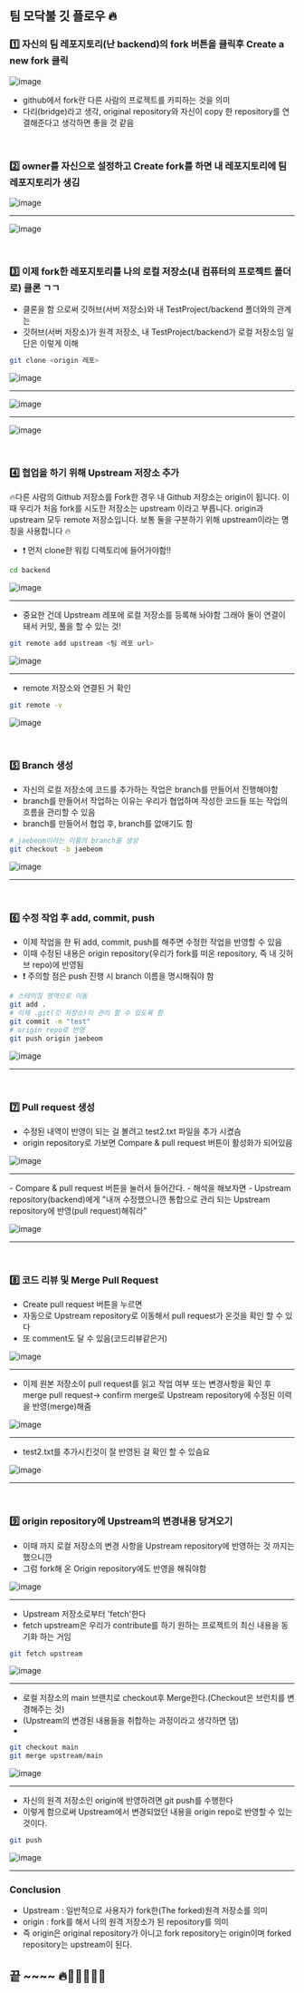 ## 팀 모닥불 깃 플로우 🔥

### 1️⃣ 자신의 팀 레포지토리(난 backend)의 fork 버튼을 클릭후 Create a new fork 클릭

![image](https://user-images.githubusercontent.com/87630540/185680073-c1c84ba6-38d7-4d3e-9492-91b6b9e553f9.png)

- github에서 fork란 다른 사람의 프로젝트를 카피하는 것을 의미
- 다리(bridge)라고 생각, original repository와 자신이 copy 한 repository를 연결해준다고 생각하면 좋을 것 같음

<br> 

### 2️⃣ owner를 자신으로 설정하고 Create fork를 하면 내 레포지토리에 팀 레포지토리가 생김

![image](https://user-images.githubusercontent.com/87630540/185680697-6608fdc7-eb04-4b4d-a0bd-89f4cc577cbf.png)

<hr>

![image](https://user-images.githubusercontent.com/87630540/185680996-5d12b178-ac7e-4315-84c3-3a47a427e883.png)

<br> 

### 3️⃣ 이제 fork한 레포지토리를 나의 로컬 저장소(내 컴퓨터의 프로젝트 폴더로) 클론 ㄱㄱ

- 클론을 함 으로써 깃허브(서버 저장소)와 내 TestProject/backend 폴더와의 관계는
- 깃허브(서버 저장소)가 원격 저장소, 내 TestProject/backend가 로컬 저장소임 일단은 이렇게 이해

```bash
git clone <origin 레포>
```


![image](https://user-images.githubusercontent.com/87630540/185681407-c5cdedf9-f007-4077-a267-9a77414d86da.png)

<hr>

![image](https://user-images.githubusercontent.com/87630540/185682127-74029c1c-e8b5-48f1-8d76-6357d977d564.png)

<hr>

![image](https://user-images.githubusercontent.com/87630540/185682234-64efea7f-b44c-4ab5-8f6b-12dea599b899.png)

<br> 

### 4️⃣ 협업을 하기 위해 Upstream 저장소 추가 

🔥다른 사람의 Github 저장소를 Fork한 경우 내 Github 저장소는 origin이 됩니다.
이 때 우리가 처음 fork를 시도한 저장소는 upstream 이라고 부릅니다.
origin과 upstream 모두 remote 저장소입니다. 보통 둘을 구분하기 위해 upstream이라는 명칭을 사용합니다 🔥


- ❗ 먼저 clone한 워킹 디렉토리에 들어가야함!! 

```bash
cd backend
```

![image](https://user-images.githubusercontent.com/87630540/185682556-05ae634f-3d28-4173-8d05-cbf48a3622ff.png)

<hr>

- 중요한 건데 Upstream 레포에 로컬 저장소를 등록해 놔야함 그래야 둘이 연결이 돼서 커밋, 풀을 할 수 있는 것!

```bash
git remote add upstream <팀 레포 url>
```

![image](https://user-images.githubusercontent.com/87630540/185683896-bfde9b4f-38be-43cd-b73b-23555b22b111.png)

<hr>

- remote 저장소와 연결된 거 확인 

```bash
git remote -v
```

![image](https://user-images.githubusercontent.com/87630540/185684059-6ff65b5d-ad4d-41e0-9f6d-8a208855a433.png)

<br>

### 5️⃣ Branch 생성

- 자신의 로컬 저장소에 코드를 추가하는 작업은 branch를 만들어서 진행해야함
- branch를 만들어서 작업하는 이유는 우리가 협업하며 작성한 코드들 또는 작업의 흐름을 관리할 수 있음
- branch를 만들어서 협업 후, branch를 없애기도 함

```bash
# jaebeom이라는 이름의 branch를 생성
git checkout -b jaebeom
```

![image](https://user-images.githubusercontent.com/87630540/185688153-625127b0-ae87-4641-bf2d-67ea33fd13fd.png)

<hr>
<br>

### 6️⃣ 수정 작업 후 add, commit, push

- 이제 작업을 한 뒤 add, commit, push를 해주면 수정한 작업을 반영할 수 있음
- 이때 수정된 내용은 origin repository(우리가 fork를 떠온 repository, 즉 내 깃허브 repo)에 반영됨
- ❗ 주의할 점은 push 진행 시 branch 이름을 명시해줘야 함

```bash
# 스테이징 영역으로 이동
git add .
# 이제 .git(깃 저장소)이 관리 할 수 있도록 함
git commit -m "test"
# origin repo로 반영
git push origin jaebeom
```

![image](https://user-images.githubusercontent.com/87630540/185689139-7af2c997-06aa-4563-b5b0-936d2f797a80.png)

<hr>
<br>

### 7️⃣ Pull request 생성

- 수정된 내역이 반영이 되는 걸 볼려고 test2.txt 파일을 추가 시켰슴
- origin repository로 가보면 Compare & pull request 버튼이 활성화가 되어있음

![image](https://user-images.githubusercontent.com/87630540/185689487-598cb049-60e3-48c1-8095-4b44917b7c29.png)

<hr>
- Compare & pull request 버튼을 눌러서 들어간다.
- 해석을 해보자면 
- Upstream repository(backend)에게 "내꺼 수정했으니깐 통합으로 관리 되는 Upstream repository에 반영(pull request)해줘라"

![image](https://user-images.githubusercontent.com/87630540/185690064-02fb53d1-c9ea-429c-9be5-509a5ca9fe65.png)

<hr>
<br>

### 8️⃣ 코드 리뷰 및 Merge Pull Request

- Create pull request 버튼을 누르면 
- 자동으로 Upstream repository로 이동해서 pull request가 온것을 확인 할 수 있다
- 또 comment도 달 수 있음(코드리뷰같은거)

![image](https://user-images.githubusercontent.com/87630540/185690897-a5052212-b3e7-478f-93ae-e73ec3bb320d.png)

<hr>

- 이제 원본 저장소이 pull request를 읽고 작업 여부 또는 변경사항을 확인 후 merge pull request-> confirm merge로 Upstream repository에 수정된 이력을 반영(merge)해줌 

![image](https://user-images.githubusercontent.com/87630540/185691033-ea36c799-557d-4c40-90c8-242171eb5583.png)

<hr>

- test2.txt를 추가시킨것이 잘 반영된 걸 확인 할 수 있슴요

![image](https://user-images.githubusercontent.com/87630540/185691561-c51f472b-44bc-4406-a021-68511f4762b0.png)

<hr>
<br>

### 9️⃣ origin repository에 Upstream의 변경내용 당겨오기

- 이때 까지 로컬 저장소의 변경 사항을 Upstream repository에 반영하는 것 까지는 했으니깐
- 그럼 fork해 온 Origin repository에도 반영을 해줘야함

![image](https://user-images.githubusercontent.com/87630540/185693210-71117fd6-d9a9-452e-bec2-71bdec315583.png)

<hr>

- Upstream 저장소로부터 'fetch'한다
- fetch upstream은 우리가 contribute를 하기 원하는 프로젝트의 최신 내용을 동기화 하는 거임

```bash
git fetch upstream
```

![image](https://user-images.githubusercontent.com/87630540/185693545-e9ea6de9-5dd4-481b-8fe4-250a94b19563.png)

<hr>

- 로컬 저장소의 main 브랜치로 checkout후 Merge한다.(Checkout은 브런치를 변경해주는 것)
- (Upstream의 변경된 내용들을 취합하는 과정이라고 생각하면 댐) 
- 
```bash
git checkout main
git merge upstream/main
```

![image](https://user-images.githubusercontent.com/87630540/185693899-50c5b9f5-35e2-45ba-9eaa-b32bd069249e.png)

<hr>

- 자신의 원격 저장소인 origin에 반영하려면 git push를 수행한다
- 이렇게 함으로써 Upstream에서 변경되었던 내용을 origin repo로 반영할 수 있는 것이다.

```bash
git push
```

![image](https://user-images.githubusercontent.com/87630540/185694390-73125759-0de6-40f9-ba8b-ff78c4b67105.png)

<hr>

### Conclusion

- Upstream : 일반적으로 사용자가 fork한(The forked)원격 저장소를 의미
- origin : fork를 해서 나의 원격 저장소가 된 repository를 의미
- 즉 origin은 original repository가 아니고 fork repository는 origin이며 forked repository는 upstream이 된다.



## 끝 ~~~~ 🔥🤣🤣🤣😂😝

